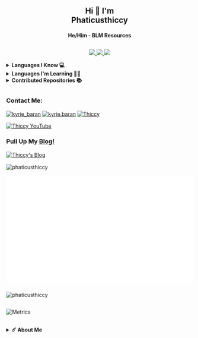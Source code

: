 <h2 align="center">Hi 🥰 I'm <br>Phaticusthiccy</h1>
<h4 align="center">He/Him - BLM Resources</h3>

##

<p align="center">
  <a href="https://github.com/phaticusthiccy">
    <img src="https://komarev.com/ghpvc/?username=phaticusthiccy&label=Profile%20views&color=ff69b4&label=Profile+Views&style=plastic">

  </a>
  <a href="https://github.com/phaticusthiccy?tab=stars">
    <img src="https://img.shields.io/github/stars/phaticusthiccy?color=ff69b4&label=Stargazers&style=plastic">

  </a>
  <a href="https://github.com/phaticusthiccy?tab=followers">
    <img src="https://img.shields.io/github/followers/phaticusthiccy?color=ff69b4&label=Followers&style=plastic">

  </a>
</p>

<details>
  <summary><b>Languages I Know 💻</b></summary><br/>

| Language   | Degree   |
| ---        | ---      |
| Python     | SSS (AI) |
| Javascript | SSS      |
| Typescript | SS       |
| Lua        | A        |
| HTML       | A        |
| CSS        | B        |
| SCSS       | B        |
| Golang     | B        |

##
#### Degree Table 

| Degree | Point |
| ---    | ---   |
| SSS    | +95   |
| SS     | +90   |
| S      | +85   |
| A+     | +80   |
| A      | +70   |
| B+     | +60   |
| B      | +50   |
| C      | +40   |
| D      | +30   |
| F      | <30   |
</details>

<details>
  <summary><b>Languages ​​I'm Learning 🙇🏻</b></summary><br/>

| Language   | Status   |
| ---        | ---      |
| Emacs Lisps| ✅       |
| Java       | ✅       |
| Make       | ✅       |
| Assembly   | ✅       |
| Rust       | ✅       |
| LaTeX      | ✅       |
| MediaWiki  | ✅       |
| TypeScript | ♻        |
| C++        | ♻        |
| C          | ♻        |
</details>

<details>
  <summary><b>Contributed Repositories 📚</b></summary><br/>

| Repository     | Link     |
| ---            | ---      |
| CoffeeHouse-JavaScript-API-Wrapper | https://github.com/intellivoid/CoffeeHouse-JavaScript-API-Wrapper       |
| node-fluent-ffmpeg | https://github.com/fluent-ffmpeg/node-fluent-ffmpeg |
| Hacktoberfest_2021 (Lua) | https://github.com/wafarifki/Hacktoberfest_2021 |
| google-this | https://github.com/LuanRT/google-this |
| kelle-telegram | https://github.com/luisgbr1el/kelle-telegram |

</details>

##

<h3 align="left">Contact Me:</h3>
<p align="left">
<a href="https://twitter.com/kyrie_baran" target="blank"><img align="center" src="https://www.freepnglogos.com/uploads/twitter-logo-png/twitter-bird-symbols-png-logo-0.png" alt="kyrie_baran  " height="54" width="54" /></a>
<a href="https://instagram.com/kyrie.baran" target="blank"><img align="center" src="https://www.freepnglogos.com/uploads/instagram-logo-png-transparent-0.png" alt="kyrie.baran" height="54" width="54" /></a>
<a href="mailto:birhic023@gmail.com" target="blank"><img align="center" src="https://www.freepnglogos.com/uploads/gmail-email-logo-png-16.png" alt="Thiccy" height="50" width="60" /></a>

<p align="left"

<a href="https://youtube.com/channel/UCoqYkVlXyQqkgFazeVBtZbQ" target="blank"><img align="center" src="https://i.hizliresim.com/oxo165f.png" alt="Thiccy YouTube" height="46" width="70" /></a>

</p>

### Pull Up My [Blog!](https://t.me/thiccyblog)
<p align="left">
<a href="https://t.me/thiccyblog" target="blank"><img align="center" src="https://www.freepnglogos.com/uploads/telegram-png/telegram-chat-message-mobile-send-file-smartphone-talk-16.png" alt="Thiccy's Blog  " height="54" width="54" /></a>

</p>

<p><img align="center" src="https://github-readme-stats.vercel.app/api/top-langs?username=phaticusthiccy&show_icons=true&layout=compact&theme=nightowl" alt="phaticusthiccy" /></p>

![Thiccy](https://github.com/phaticusthiccy/Statics/blob/master/generated/languages.svg)


<p><img align="center" src="https://github-readme-streak-stats.herokuapp.com/?user=phaticusthiccy&theme=nightowl" alt="phaticusthiccy" /></p>
</details>

##

![Metrics](https://metrics.lecoq.io/phaticusthiccy?template=classic&base.hireable=true&isocalendar=1&lines=1&stars=1&people=1&introduction=1&achievements=1&pagespeed=1&code=1&activity=1&base=header%2C%20activity%2C%20community%2C%20repositories%2C%20metadata&base.indepth=false&base.hireable=true&base.skip=false&isocalendar=false&isocalendar.duration=full-year&lines=false&lines.sections=base&lines.repositories.limit=4&lines.history.limit=10&stars=false&stars.limit=4&people=false&people.limit=24&people.identicons=false&people.identicons.hide=false&people.size=28&people.types=following&people.shuffle=false&introduction=false&introduction.title=true&achievements=false&achievements.threshold=C&achievements.secrets=true&achievements.display=detailed&achievements.limit=0&activity=false&activity.limit=5&activity.load=300&activity.days=14&activity.visibility=all&activity.timestamps=false&activity.filter=all&code=false&code.lines=12&code.load=400&code.days=3&code.visibility=public&pagespeed=false&pagespeed.url=https%3A%2F%2Fphaticusthiccy.github.io%2F&pagespeed.detailed=true&pagespeed.screenshot=true&pagespeed.pwa=true&config.timezone=Europe%2FIstanbul)


##

<details>
    <summary><b>☄️ About Me </b></summary><br/>
Hi, This is Thiccy

I am an AI Developer. My real thing to do crating artificial brains, neural tools. Also ı am a student of mechatronics enginering.

I am 17 yeas old. From Turkey

I worked with Instagram, Gitlab, Bitbucket, Brainshop. Some of for testing, some things for developing.
If you have any question for me ı put my contact information above.

See ya 💘

</details>

